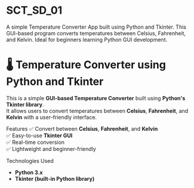 # SCT_SD_01
A simple Temperature Converter App built using Python and Tkinter. This GUI-based program converts temperatures between Celsius, Fahrenheit, and Kelvin. Ideal for beginners learning Python GUI development.
# 🌡️ Temperature Converter using Python and Tkinter

This is a simple **GUI-based Temperature Converter** built using **Python's Tkinter library**.  
It allows users to convert temperatures between **Celsius**, **Fahrenheit**, and **Kelvin** with a user-friendly interface.



 Features
✅ Convert between **Celsius**, **Fahrenheit**, and **Kelvin**  
✅ Easy-to-use **Tkinter GUI**  
✅ Real-time conversion  
✅ Lightweight and beginner-friendly  


 Technologies Used
- **Python 3.x**
- **Tkinter (built-in Python library)**




